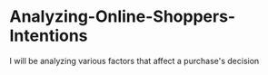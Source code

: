 # Analyzing-Online-Shoppers-Intentions
I will be analyzing various factors that affect a purchase's decision

